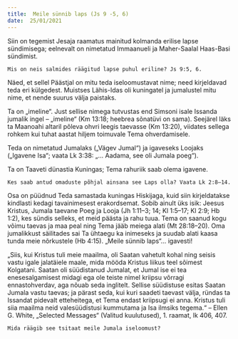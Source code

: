 ```yaml
---
title:  Meile sünnib laps (Js 9 -5, 6)  
date:  25/01/2021  
---
```


Siin on tegemist Jesaja raamatus mainitud kolmanda erilise lapse sündimisega; eelnevalt on nimetatud Immaanueli ja Maher-Saalal Haas-Basi sündimist.

`Mis on neis salmides räägitud lapse puhul eriline? Js 9:5, 6.`

Näed, et sellel Päästjal on mitu teda iseloomustavat nime; need kirjeldavad teda eri külgedest. Muistses Lähis-Idas oli kuningatel ja jumalustel mitu nime, et nende suurus välja paistaks.

Ta on „imeline“. Just sellise nimega tutvustas end Simsoni isale Issanda jumalik ingel – „imeline“ (Km 13:18; heebrea sõnatüvi on sama). Seejärel läks ta Maanoahi altaril põleva ohvri leegis taevasse (Km 13:20), viidates sellega rohkem kui tuhat aastat hiljem toimuvale Tema ohverdamisele.

Teda on nimetatud Jumalaks („Vägev Jumal“) ja igaveseks Loojaks („Igavene Isa“; vaata Lk 3:38: „… Aadama, see oli Jumala poeg“).

Ta on Taaveti dünastia Kuningas; Tema rahuriik saab olema igavene.

`Kes saab antud omaduste põhjal ainsana see Laps olla? Vaata Lk 2:8–14.`

Osa on püüdnud Teda samastada kuningas Hiskijaga, kuid siin kirjeldatakse kindlasti kedagi tavainimesest erakordsemat. Sobib ainult üks isik: Jeesus Kristus, Jumala taevane Poeg ja Looja (Jh 1:11–3; 14; Kl 1:5–17; Kl 2:9; Hb 1:2), kes sündis selleks, et meid päästa ja rahu tuua. Tema on saanud kogu võimu taevas ja maa peal ning Tema jääb meiega alati (Mt 28:18–20). Oma jumalikkust säilitades sai Ta ühtaegu ka inimeseks ja suudab alati kaasa tunda meie nõrkustele (Hb 4:15). „Meile sünnib laps“… igavesti!

„Siis, kui Kristus tuli meie maailma, oli Saatan vahetult kohal ning seisis vastu igale jalatäiele maale, mida mööda Kristus liikus teel sõimest Kolgatani. Saatan oli süüdistanud Jumalat, et Jumal ise ei tea enesesalgamisest midagi ega ole teiste nimel kriipsu võrragi ennastohverdav, aga nõuab seda inglitelt. Sellise süüdistuse esitas Saatan Jumala vastu taevas; ja pärast seda, kui kuri saadeti taevast välja, ründas ta Issandat pidevalt etteheitega, et Tema endast kriipsugi ei anna. Kristus tuli siia maailma neid valesüüdistusi kummutama ja Isa ilmsiks tegema.“ – Ellen G. White, „Selected Messages“ (Valitud kuulutused), 1. raamat, lk 406, 407.

`Mida räägib see tsitaat meile Jumala iseloomust?`